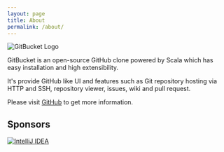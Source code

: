 ```yaml
---
layout: page
title: About
permalink: /about/
---
```


![GitBucket Logo]({{site.baseurl}}/images/gitbucket_logo.png)

GitBucket is an open-source GitHub clone powered by Scala which has easy installation and high extensibility.

It's provide GitHub like UI and features such as Git repository hosting via HTTP and SSH,
repository viewer, issues, wiki and pull request.

Please visit [GitHub](https://github.com/gitbucket/gitbucket) to get more information.

Sponsors
--------
[![IntelliJ IDEA]({{site.baseurl}}/images/logo_IntelliJIDEA.png)](https://www.jetbrains.com/idea/)

